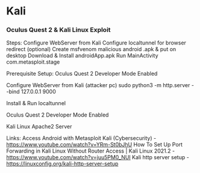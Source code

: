 # Kali
### Oculus Quest 2 &amp; Kali Linux Exploit

Steps:
Configure WebServer from Kali
Configure localtunnel for browser redirect (optional)
Create msfvenom malicious android .apk & put on desktop
Download & Install androidApp.apk
Run MainActivity com.metasploit.stage


Prerequisite Setup:
Oculus Quest 2 Developer Mode Enabled



Configure WebServer from Kali (attacker pc)
  sudo python3 -m http.server --bind 127.0.0.1 9000
  
Install & Run localtunnel



Oculus Quest 2 Developer Mode Enabled

Kali Linux
  Apache2 Server
  
  
  
  
  Links:
  Access Android with Metasploit Kali (Cybersecurity) - https://www.youtube.com/watch?v=YRm-St0bJhU
  How To Set Up Port Forwarding in Kali Linux Without Router Access | Kali Linux 2021.2 - https://www.youtube.com/watch?v=juu5PM0_NUI
  Kali http server setup - https://linuxconfig.org/kali-http-server-setup
